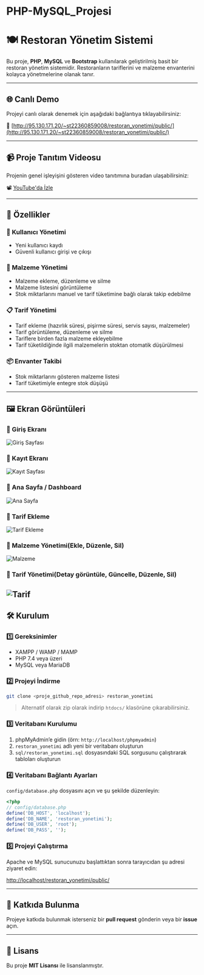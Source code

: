 # PHP-MySQL_Projesi

# 🍽️ Restoran Yönetim Sistemi

Bu proje, **PHP**, **MySQL** ve **Bootstrap** kullanılarak geliştirilmiş basit bir restoran yönetim sistemidir. Restoranların tariflerini ve malzeme envanterini kolayca yönetmelerine olanak tanır.

---

## 🌐 Canlı Demo

Projeyi canlı olarak denemek için aşağıdaki bağlantıya tıklayabilirsiniz:

🔗 [http://95.130.171.20/~st22360859008/restoran_yonetimi/public/](http://95.130.171.20/~st22360859008/restoran_yonetimi/public/)

---

## 📹 Proje Tanıtım Videosu

Projenin genel işleyişini gösteren video tanıtımına buradan ulaşabilirsiniz:

📽 [YouTube'da İzle](http://youtube.com/watch?v=Z2BSvFMmRYw)

---

## 🚀 Özellikler

### 👤 Kullanıcı Yönetimi
- Yeni kullanıcı kaydı
- Güvenli kullanıcı girişi ve çıkışı

### 🧂 Malzeme Yönetimi
- Malzeme ekleme, düzenleme ve silme
- Malzeme listesini görüntüleme
- Stok miktarlarını manuel ve tarif tüketimine bağlı olarak takip edebilme

### 📋 Tarif Yönetimi
- Tarif ekleme (hazırlık süresi, pişirme süresi, servis sayısı, malzemeler)
- Tarif görüntüleme, düzenleme ve silme
- Tariflere birden fazla malzeme ekleyebilme
- Tarif tüketildiğinde ilgili malzemelerin stoktan otomatik düşürülmesi

### 📦 Envanter Takibi
- Stok miktarlarını gösteren malzeme listesi
- Tarif tüketimiyle entegre stok düşüşü

---

## 🖼️ Ekran Görüntüleri

### 📌 Giriş Ekranı 
![Giriş Sayfası](gorseller/giris_ekrani.png)

### 📌 Kayıt Ekranı 
![Kayıt Sayfası](gorseller/kayit_ekrani.png)

### 📌 Ana Sayfa / Dashboard
![Ana Sayfa](gorseller/ana_sayfa2.png)

### 📌 Tarif Ekleme
![Tarif Ekleme](gorseller/tarif_ekleme.png)

### 📌 Malzeme Yönetimi(Ekle, Düzenle, Sil)
![Malzeme](gorseller/malzeme.png)

### 📌 Tarif Yönetimi(Detay görüntüle, Güncelle, Düzenle, Sil)
![Tarif](gorseller/tarifler.png)
---

## 🛠️ Kurulum

### 1️⃣ Gereksinimler
- XAMPP / WAMP / MAMP
- PHP 7.4 veya üzeri
- MySQL veya MariaDB

### 2️⃣ Projeyi İndirme
```bash
git clone <proje_github_repo_adresi> restoran_yonetimi
```
> Alternatif olarak zip olarak indirip `htdocs/` klasörüne çıkarabilirsiniz.

### 3️⃣ Veritabanı Kurulumu
1. phpMyAdmin’e gidin (örn: `http://localhost/phpmyadmin`)
2. `restoran_yonetimi` adlı yeni bir veritabanı oluşturun
3. `sql/restoran_yonetimi.sql` dosyasındaki SQL sorgusunu çalıştırarak tabloları oluşturun

### 4️⃣ Veritabanı Bağlantı Ayarları
`config/database.php` dosyasını açın ve şu şekilde düzenleyin:

```php
<?php
// config/database.php
define('DB_HOST', 'localhost');
define('DB_NAME', 'restoran_yonetimi');
define('DB_USER', 'root');
define('DB_PASS', '');
```

### 5️⃣ Projeyi Çalıştırma
Apache ve MySQL sunucunuzu başlattıktan sonra tarayıcıdan şu adresi ziyaret edin:

[http://localhost/restoran_yonetimi/public/](http://localhost/restoran_yonetimi/public/)

---

## 🤝 Katkıda Bulunma

Projeye katkıda bulunmak isterseniz bir **pull request** gönderin veya bir **issue** açın.

---

## 🪪 Lisans

Bu proje **MIT Lisansı** ile lisanslanmıştır.
